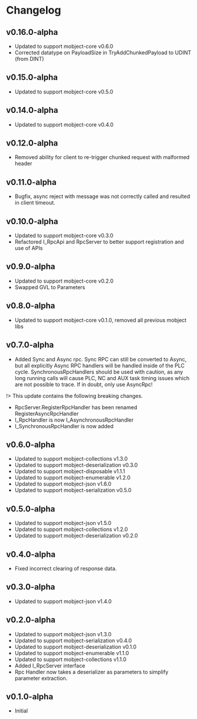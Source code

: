 # Changelog

## v0.16.0-alpha

- Updated to support mobject-core v0.6.0
- Corrected datatype on PayloadSize in TryAddChunkedPayload to UDINT (from DINT)

## v0.15.0-alpha

- Updated to support mobject-core v0.5.0

## v0.14.0-alpha

- Updated to support mobject-core v0.4.0

## v0.12.0-alpha

- Removed ability for client to re-trigger chunked request with malformed header

## v0.11.0-alpha

- Bugfix, async reject with message was not correctly called and resulted in client timeout.

## v0.10.0-alpha

- Updated to support mobject-core v0.3.0
- Refactored I_RpcApi and RpcServer to better support registration and use of APIs

## v0.9.0-alpha

- Updated to support mobject-core v0.2.0
- Swapped GVL to Parameters

## v0.8.0-alpha

- Updated to support mobject-core v0.1.0, removed all previous mobject libs

## v0.7.0-alpha

- Added Sync and Async rpc. Sync RPC can still be converted to Async, but all explicitly Async RPC handlers will be handled inside of the PLC cycle. SynchronousRpcHandlers should be used with caution, as any long running calls will cause PLC, NC and AUX task timing issues which are not possible to trace. If in doubt, only use AsyncRpc!

!> This update contains the following breaking changes.

- RpcServer.RegisterRpcHandler has been renamed RegisterAsyncRpcHandler
- I_RpcHandler is now I_AsynchronousRpcHandler
- I_SynchronousRpcHandler is now added

## v0.6.0-alpha

- Updated to support mobject-collections v1.3.0
- Updated to support mobject-deserialization v0.3.0
- Updated to support mobject-disposable v1.1.1
- Updated to support mobject-enumerable v1.2.0
- Updated to support mobject-json v1.6.0
- Updated to support mobject-serialization v0.5.0

## v0.5.0-alpha

- Updated to support mobject-json v1.5.0
- Updated to support mobject-collections v1.2.0
- Updated to support mobject-deserialization v0.2.0

## v0.4.0-alpha

- Fixed incorrect clearing of response data.

## v0.3.0-alpha

- Updated to support mobject-json v1.4.0

## v0.2.0-alpha

- Updated to support mobject-json v1.3.0
- Updated to support mobject-serialization v0.4.0
- Updated to support mobject-deserialization v0.1.0
- Updated to support mobject-enumerable v1.1.0
- Updated to support mobject-collections v1.1.0
- Added I_RpcServer interface
- Rpc Handler now takes a deserializer as parameters to simplify parameter extraction.

## v0.1.0-alpha

- Initial
